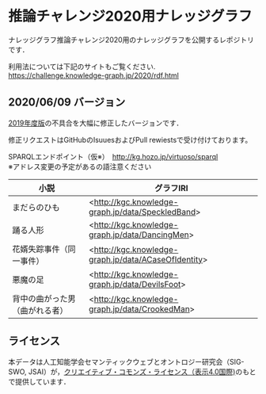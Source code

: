 # 推論チャレンジ2020用ナレッジグラフ
ナレッジグラフ推論チャレンジ2020用のナレッジグラフを公開するレポジトリです．  

利用法については下記のサイトもご覧ください.  
https://challenge.knowledge-graph.jp/2020/rdf.html

## 2020/06/09 バージョン  
[2019年度版](https://github.com/KnowledgeGraphJapan/Challenge/tree/master/rdf/2019)の不具合を大幅に修正したバージョンです．  
  
修正リクエストはGitHubのIsuuesおよびPull rewiestsで受け付けております。  

SPARQLエンドポイント（仮※）　http://kg.hozo.jp/virtuoso/sparql  
※アドレス変更の予定があるの語注意ください
  
|小説|グラフIRI|
----|----
|まだらのひも|&lt;http://kgc.knowledge-graph.jp/data/SpeckledBand&gt;|
|踊る人形|&lt;http://kgc.knowledge-graph.jp/data/DancingMen&gt;|
|花婿失踪事件（同一事件）|&lt;http://kgc.knowledge-graph.jp/data/ACaseOfIdentity&gt;|
|悪魔の足|&lt;http://kgc.knowledge-graph.jp/data/DevilsFoot&gt;|
|背中の曲がった男（曲がれる者）|&lt;http://kgc.knowledge-graph.jp/data/CrookedMan&gt;|

## ライセンス
本データは人工知能学会セマンティックウェブとオントロジー研究会（SIG-SWO, JSAI）が，[クリエイティブ・コモンズ・ライセンス（表示4.0国際)](https://creativecommons.org/licenses/by/4.0/)のもとで提供しています．
